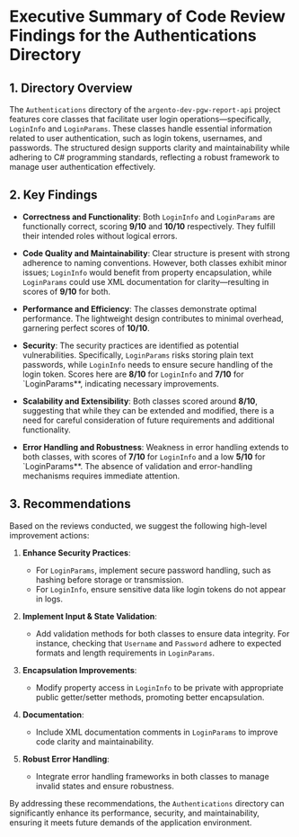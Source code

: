# Executive Summary of Code Review Findings for the Authentications Directory

## 1. Directory Overview
The `Authentications` directory of the `argento-dev-pgw-report-api` project features core classes that facilitate user login operations—specifically, `LoginInfo` and `LoginParams`. These classes handle essential information related to user authentication, such as login tokens, usernames, and passwords. The structured design supports clarity and maintainability while adhering to C# programming standards, reflecting a robust framework to manage user authentication effectively.

## 2. Key Findings
- **Correctness and Functionality**: Both `LoginInfo` and `LoginParams` are functionally correct, scoring **9/10** and **10/10** respectively. They fulfill their intended roles without logical errors.
  
- **Code Quality and Maintainability**: Clear structure is present with strong adherence to naming conventions. However, both classes exhibit minor issues; `LoginInfo` would benefit from property encapsulation, while `LoginParams` could use XML documentation for clarity—resulting in scores of **9/10** for both.

- **Performance and Efficiency**: The classes demonstrate optimal performance. The lightweight design contributes to minimal overhead, garnering perfect scores of **10/10**.

- **Security**: The security practices are identified as potential vulnerabilities. Specifically, `LoginParams` risks storing plain text passwords, while `LoginInfo` needs to ensure secure handling of the login token. Scores here are **8/10** for `LoginInfo` and **7/10** for `LoginParams**, indicating necessary improvements.

- **Scalability and Extensibility**: Both classes scored around **8/10**, suggesting that while they can be extended and modified, there is a need for careful consideration of future requirements and additional functionality.

- **Error Handling and Robustness**: Weakness in error handling extends to both classes, with scores of **7/10** for `LoginInfo` and a low **5/10** for `LoginParams**. The absence of validation and error-handling mechanisms requires immediate attention.

## 3. Recommendations
Based on the reviews conducted, we suggest the following high-level improvement actions:

1. **Enhance Security Practices**: 
   - For `LoginParams`, implement secure password handling, such as hashing before storage or transmission.
   - For `LoginInfo`, ensure sensitive data like login tokens do not appear in logs.

2. **Implement Input & State Validation**:
   - Add validation methods for both classes to ensure data integrity. For instance, checking that `Username` and `Password` adhere to expected formats and length requirements in `LoginParams`.

3. **Encapsulation Improvements**: 
   - Modify property access in `LoginInfo` to be private with appropriate public getter/setter methods, promoting better encapsulation.

4. **Documentation**:
   - Include XML documentation comments in `LoginParams` to improve code clarity and maintainability.

5. **Robust Error Handling**:
   - Integrate error handling frameworks in both classes to manage invalid states and ensure robustness.

By addressing these recommendations, the `Authentications` directory can significantly enhance its performance, security, and maintainability, ensuring it meets future demands of the application environment.